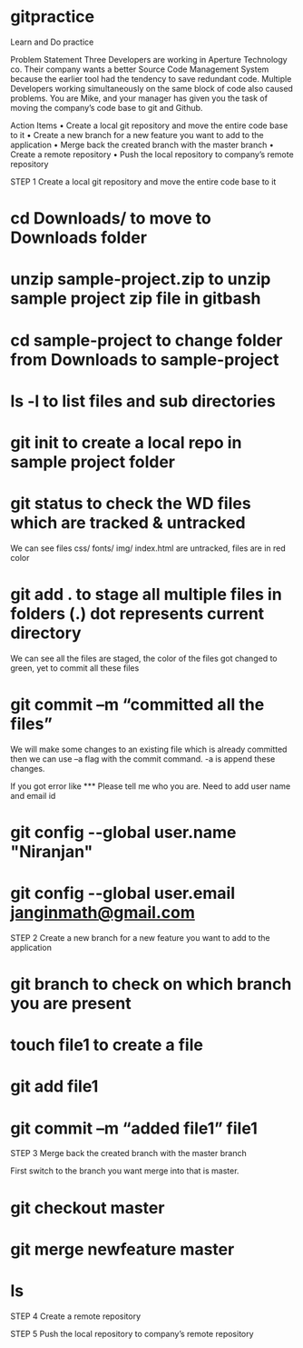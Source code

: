 # gitpractice
Learn and Do practice


Problem Statement
Three Developers are working in Aperture Technology co. Their company wants a better Source 
Code Management System because the earlier tool had the tendency to save redundant code. 
Multiple Developers working simultaneously on the same block of code also caused problems. 
You are Mike, and your manager has given you the task of moving the company’s code base to 
git and Github. 

Action Items
• Create a local git repository and move the entire code base to it
• Create a new branch for a new feature you want to add to the application
• Merge back the created branch with the master branch
• Create a remote repository 
• Push the local repository to company’s remote repository

STEP 1 Create a local git repository and move the entire code base to it
# cd Downloads/			to move to Downloads folder 

# unzip sample-project.zip 		to unzip sample project zip file in gitbash

# cd sample-project 	to change folder from Downloads to sample-project 

# ls -l			to list files and sub directories 

# git init 		to create a local repo in sample project folder 

# git status 		to check the WD files which are tracked & untracked 
We can see files css/ fonts/ img/ index.html are untracked, files are in red color 

# git add . 		to stage all multiple files in folders (.) dot represents current directory 
We can see all the files are staged, the color of the files got changed to green, yet to commit all these files 

# git commit –m “committed all the files” 
We will make some changes to an existing file which is already committed then we can use –a flag with the commit command. -a is append these changes. 


If you got error like *** Please tell me who you are. Need to add user name and email id 
# git config --global user.name "Niranjan" 

# git config --global user.email janginmath@gmail.com 



STEP 2 Create a new branch for a new feature you want to add to the application
# git branch 		to check on which branch you are present 

# touch file1 		to create a file 

# git add file1 		 

# git commit –m “added file1” file1



STEP 3 Merge back the created branch with the master branch 

First switch to the branch you want merge into that is master.  

# git checkout master 

# git merge newfeature master 

# ls 



STEP 4 Create a remote repository 


STEP 5 Push the local repository to company’s remote repository









